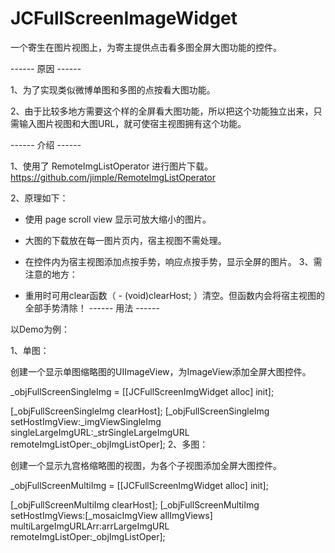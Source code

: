 JCFullScreenImageWidget
=======================

一个寄生在图片视图上，为寄主提供点击看多图全屏大图功能的控件。

------ 原因 ------

1、为了实现类似微博单图和多图的点按看大图功能。

2、由于比较多地方需要这个样的全屏看大图功能，所以把这个功能独立出来，只需输入图片视图和大图URL，就可使宿主视图拥有这个功能。

------ 介绍 ------

1、使用了 RemoteImgListOperator 进行图片下载。 https://github.com/jimple/RemoteImgListOperator

2、原理如下：

- 使用 page scroll view 显示可放大缩小的图片。
- 大图的下载放在每一图片页内，宿主视图不需处理。
- 在控件内为宿主视图添加点按手势，响应点按手势，显示全屏的图片。
3、需注意的地方：

- 重用时可用clear函数（ - (void)clearHost; ）清空。但函数内会将宿主视图的全部手势清除！
------ 用法 ------

以Demo为例：

1、单图：

创建一个显示单图缩略图的UIImageView，为ImageView添加全屏大图控件。

_objFullScreenSingleImg = [[JCFullScreenImgWidget alloc] init];

[_objFullScreenSingleImg clearHost];
[_objFullScreenSingleImg setHostImgView:_imgViewSingleImg
                      singleLargeImgURL:_strSingleLargeImgURL
                      remoteImgListOper:_objImgListOper];
2、多图：

创建一个显示九宫格缩略图的视图，为各个子视图添加全屏大图控件。

_objFullScreenMultiImg = [[JCFullScreenImgWidget alloc] init];

[_objFullScreenMultiImg clearHost];
[_objFullScreenMultiImg setHostImgViews:[_mosaicImgView allImgViews]
                    multiLargeImgURLArr:arrLargeImgURL
                      remoteImgListOper:_objImgListOper];
